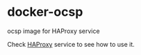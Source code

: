 # docker-ocsp
ocsp image for HAProxy service

Check [HAProxy](https://github.com/indiehosters/haproxy) service to see how to use it.
